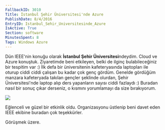 ```yaml
---
FallbackID: 3010
Title: İstanbul Şehir Üniversitesi'nde Azure
PublishDate: 8/4/2016
EntryID: Istanbul_Sehir_Universitesinde_Azure
IsActive: True
Section: software
MinutesSpent: 8
Tags: Windows Azure
---
```

Dün IEEE'nin konuğu olarak **İstanbul Şehir Üniversitesi**ndeydim. Cloud ve Azure konuştuk. Ziyaretimde beni etkileyen, belki de ilginç bulabileceğiniz bir tespitim var :) İlk defa bir üniversitenin kafeteryasında laptopları ile oturup ciddi ciddi çalışan bu kadar çok genç gördüm. Genelde gördüğüm manzara kafeteryada takılan gençler şeklinde olurdan, Şehir Üniversitesi'nde laptop alıp ders yapanların sayısı ciddi fazlaydı :) Buradan nasıl bir sonuç çıkar derseniz, o kısmını yorumlamayı da size bırakıyorum.
 
![](http://blob.daron.yondem.com/assets/3010/Istanbul-Sehir-Universitesi.JPG)

Eğlenceli ve güzel bir etkinlik oldu. Organizasyonu üstlenip beni davet eden IEEE ekibine buradan çok teşekkürler.

Görüşmek üzere.
